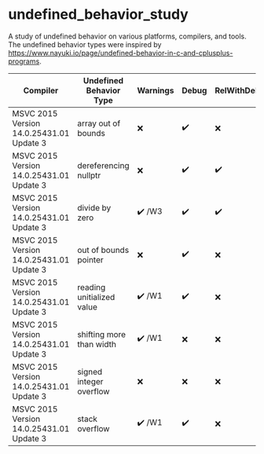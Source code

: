 # undefined_behavior_study
A study of undefined behavior on various platforms, compilers, and tools. The undefined behavior types were inspired by https://www.nayuki.io/page/undefined-behavior-in-c-and-cplusplus-programs.

Compiler | Undefined Behavior Type | Warnings | Debug | RelWithDebInfo
--- | --- | --- | --- | ---
MSVC 2015 Version 14.0.25431.01 Update 3 | array out of bounds | ❌ | ✔️ | ❌ |
MSVC 2015 Version 14.0.25431.01 Update 3 | dereferencing nullptr | ❌ | ✔️ | ✔️ |
MSVC 2015 Version 14.0.25431.01 Update 3 | divide by zero | ✔️ /W3 | ✔️ | ✔️ |
MSVC 2015 Version 14.0.25431.01 Update 3 | out of bounds pointer | ❌ | ✔️ | ❌ |
MSVC 2015 Version 14.0.25431.01 Update 3 | reading unitialized value | ✔️ /W1 | ✔️ | ❌ |
MSVC 2015 Version 14.0.25431.01 Update 3 | shifting more than width | ✔️ /W1 | ❌ | ❌ |
MSVC 2015 Version 14.0.25431.01 Update 3 | signed integer overflow | ❌ | ❌ | ❌ |
MSVC 2015 Version 14.0.25431.01 Update 3 | stack overflow | ✔️ /W1 | ✔️ | ❌ |
